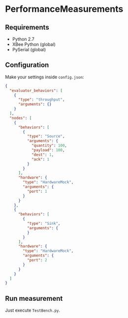 # PerformanceMeasurements
## Requirements
* Python 2.7
* XBee Python (global)
* PySerial (global)

## Configuration
Make your settings inside `config.json`:
```json
{
  "evaluator_behaviors": [
    {
      "type": "throughput",
      "arguments": {}
    }
  ],
  "nodes": [
    {
      "behaviors": [
        {
          "type": "Source",
          "arguments": {
            "quantity": 100,
            "payload": 100,
            "dest": 1,
            "ack": 1
          }
        }
      ],
      "hardware": {
        "type": "HardwareMock",
        "arguments": {
          "port": 1
        }
      }
    },
    {
      "behaviors": [
        {
          "type": "Sink",
          "arguments": {
          }
        }
      ],
      "hardware": {
        "type": "HardwareMock",
        "arguments": {
          "port": 2
        }
      }
    }
  ]
}
```
## Run measurement
Just execute `TestBench.py`.

